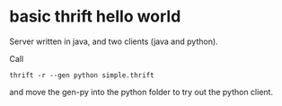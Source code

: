 # basic thrift hello world

Server written in java, and two clients (java and python).

Call 

    thrift -r --gen python simple.thrift

and move the gen-py into the python folder to try out the python client.
